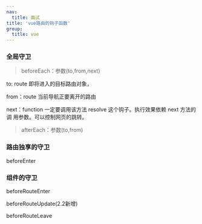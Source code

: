 ```yaml
---
nav:
  title: 面试
title: 'vue路由的钩子函数'
group:
  title: vue
---
```


### 全局守卫

> beforeEach：参数(to,from,next)

to: route 即将进入的目标路由对象，

from：route 当前导航正要离开的路由

next：function 一定要调用该方法 resolve 这个钩子。执行效果依赖 next 方法的调
用参数。可以控制网页的跳转。

> afterEach：参数(to,from)


### 路由独享的守卫

beforeEnter

### 组件的守卫

beforeRouteEnter

beforeRouteUpdate(2.2新增)

beforeRouteLeave
